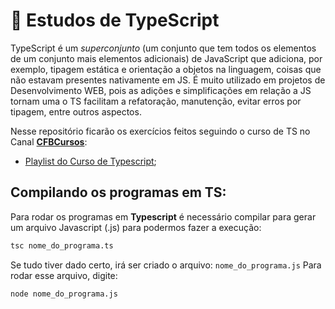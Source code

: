 # 🔵 Estudos de TypeScript

TypeScript é um *superconjunto* (um conjunto que tem todos os elementos de um conjunto mais elementos adicionais) de JavaScript que adiciona, por exemplo, tipagem estática e orientação a objetos na linguagem, coisas que não estavam presentes nativamente em JS. É muito utilizado em projetos de Desenvolvimento WEB, pois as adições e simplificações em relação a JS tornam uma o TS facilitam a refatoração, manutenção, evitar erros por tipagem, entre outros aspectos. 

Nesse repositório ficarão os exercícios feitos seguindo o curso de TS no Canal [**CFBCursos**](https://www.youtube.com/@cfbcursos):
- [Playlist do Curso de Typescript](https://www.youtube.com/playlist?list=PLx4x_zx8csUhtPMrkiGvFJVE5LX8Qat5s);

## Compilando os programas em TS:

Para rodar os programas em **Typescript** é necessário compilar para gerar um arquivo Javascript (.js) para podermos fazer a execução:
```bash
tsc nome_do_programa.ts
```

Se tudo tiver dado certo, irá ser criado o arquivo: `nome_do_programa.js`
Para rodar esse arquivo, digite:

```bash
node nome_do_programa.js
```